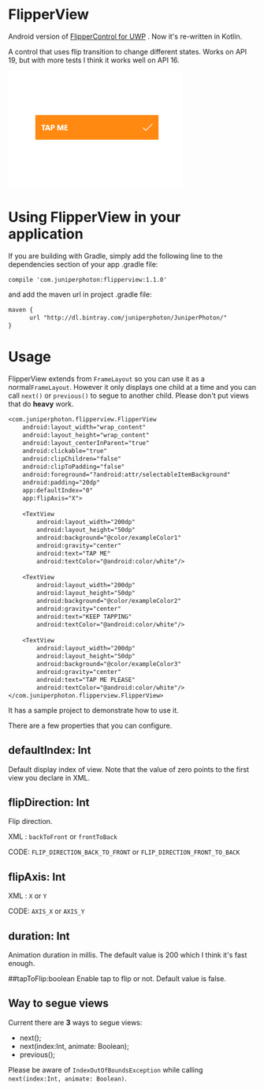 # FlipperView
Android version of [FlipperControl for UWP](https://github.com/JuniperPhoton/FlipperControl) . Now it's re-written in Kotlin.

A control that uses flip transition to change different states.
Works on API 19, but with more tests I think it works well on API 16.

![](https://github.com/JuniperPhoton/FlipperControl/blob/master/demo.gif)

# Using FlipperView in your application
If you are building with Gradle, simply add the following line to the dependencies section of your app .gradle file:

```
compile 'com.juniperphoton:flipperview:1.1.0'
```

and add the maven url in project .gradle file:
```
maven {
      url "http://dl.bintray.com/juniperphoton/JuniperPhoton/"
}
```

# Usage
FlipperView extends from `FrameLayout` so you can use it as a normal`FrameLayout`. However it only displays one child at a time and you can call `next()` or `previous()` to segue to another child. Please don't put views that do **heavy** work.

    <com.juniperphoton.flipperview.FlipperView
        android:layout_width="wrap_content"
        android:layout_height="wrap_content"
        android:layout_centerInParent="true"
        android:clickable="true"
        android:clipChildren="false"
        android:clipToPadding="false"
        android:foreground="?android:attr/selectableItemBackground"
        android:padding="20dp"
        app:defaultIndex="0"
        app:flipAxis="X">
    
        <TextView
            android:layout_width="200dp"
            android:layout_height="50dp"
            android:background="@color/exampleColor1"
            android:gravity="center"
            android:text="TAP ME"
            android:textColor="@android:color/white"/>
    
        <TextView
            android:layout_width="200dp"
            android:layout_height="50dp"
            android:background="@color/exampleColor2"
            android:gravity="center"
            android:text="KEEP TAPPING"
            android:textColor="@android:color/white"/>
    
        <TextView
            android:layout_width="200dp"
            android:layout_height="50dp"
            android:background="@color/exampleColor3"
            android:gravity="center"
            android:text="TAP ME PLEASE"
            android:textColor="@android:color/white"/>
    </com.juniperphoton.flipperview.FlipperView>

It has a sample project to demonstrate how to use it.

There are a few properties that you can configure.

## defaultIndex: Int
Default display index of view. Note that the value of zero points to the first view you declare in XML.

## flipDirection: Int
Flip direction. 

XML : `backToFront` or `frontToBack`

CODE: `FLIP_DIRECTION_BACK_TO_FRONT` or `FLIP_DIRECTION_FRONT_TO_BACK`

## flipAxis: Int

XML : `X` or `Y`

CODE: `AXIS_X` or `AXIS_Y`

## duration: Int
Animation duration in millis. The default value is 200 which I think it's fast enough.

##tapToFlip:boolean
Enable tap to flip or not. Default value is false.

## Way to segue views

Current there are **3** ways to segue views:

- next();
- next(index:Int, animate: Boolean);
- previous();

Please be aware of `IndexOutOfBoundsException` while calling `next(index:Int, animate: Boolean)`.
